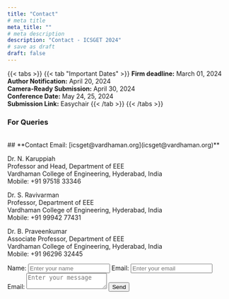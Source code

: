 ```yaml
---
title: "Contact"
# meta title
meta_title: ""
# meta description
description: "Contact - ICSGET 2024"
# save as draft
draft: false
---
```

{{< tabs >}}
{{< tab "Important Dates" >}}
**Firm deadline:** March 01, 2024<br>
**Author Notification:** April 20, 2024<br>
**Camera-Ready Submission:** April 30, 2024<br>
**Conference Date:** May 24, 25, 2024<br>
**Submission Link:** Easychair
{{< /tab >}}
{{< /tabs >}}

### For Queries
<br>
## **Contact Email: [icsget@vardhaman.org](icsget@vardhaman.org)**


Dr. N. Karuppiah<br>
Professor and Head, Department of EEE<br>
Vardhaman College of Engineering, Hyderabad, India<br>
Mobile: +91 97518 33346<br>

Dr. S. Ravivarman<br>
Professor, Department of EEE<br>
Vardhaman College of Engineering, Hyderabad, India<br>
Mobile: +91 99942 77431<br>

Dr. B. Praveenkumar<br>
Associate Professor, Department of EEE<br>
Vardhaman College of Engineering, Hyderabad, India<br>
Mobile: +91 96296 32445<br>

<form action="https://airform.io/icsget@vardhaman.org" method="post">
  <label for="fname">Name:</label>
  <input type="text" name="name" placeholder="Enter your name">
  <label for="email">Email:</label>
  <input type="text" name="email" placeholder="Enter your email">
  <label for="message">Email:</label>
  <textarea name="message" placeholder="Enter your message"></textarea>
  <button>Send</button>
</form>